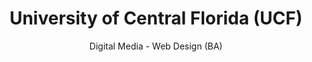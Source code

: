 ---
type: "education"
title: "University of Central Florida (UCF)"
subtitle: "Digital Media - Web Design (BA)"
dates: "May 2017"
---